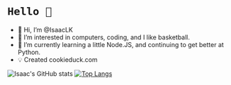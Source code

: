 # ```Hello 👋```
- 👋 Hi, I’m @IsaacLK
- 👀 I’m interested in computers, coding, and I like basketball.
- 🌱 I’m currently learning a little Node.JS, and continuing to get better at Python.
- 💡 Created cookieduck.com

![Isaac's GitHub stats](https://github-readme-stats.vercel.app/api?username=isaaclk&theme=radical&show_icons=true&count_private=true)
[![Top Langs](https://github-readme-stats.vercel.app/api/top-langs/?username=isaaclk&layout=compact&theme=radical)](https://github.com/anuraghazra/github-readme-stats)
<p><img src="https://github-readme-streak-stats.herokuapp.com/?user=isaaclk&theme=radical" alt="" /></p><br>


<!---
IsaacLK/IsaacLK is a ✨ special ✨ repository because its `README.md` (this file) appears on your GitHub profile.
You can click the Preview link to take a look at your changes.
--->
